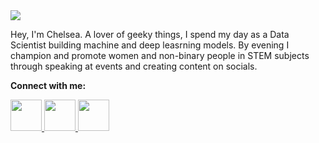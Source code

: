 <img src="images/Hello.png" />

Hey, I'm Chelsea. A lover of geeky things, I spend my day as a Data Scientist building machine and deep leasrning models. By evening I champion and promote women and non-binary people in STEM subjects through speaking at events and creating content on socials. 

**Connect with me:**

<a href="https://www.tiktok.com/@mathschelsea">
<img src="images/TikTok.png" width="50">
</a>
<a href="https://www.instagram.com/mathschelsea/">
<img src="images/Instagram.png" width="50">
</a>
<a href="https://www.youtube.com/c/mathschelsea">
<img src="images/YouTube.png" width="50">
</a>

